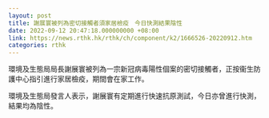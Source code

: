```yaml
---
layout: post
title: 謝展寰被列為密切接觸者須家居檢疫　今日快測結果陰性
date: 2022-09-12 20:47:18.000000000 +08:00
link: https://news.rthk.hk/rthk/ch/component/k2/1666526-20220912.htm
categories: rthk
---
```


環境及生態局局長謝展寰被列為一宗新冠病毒陽性個案的密切接觸者，正按衞生防護中心指引進行家居檢疫，期間會在家工作。

環境及生態局發言人表示，謝展寰有定期進行快速抗原測試，今日亦曾進行快測，結果均為陰性。
